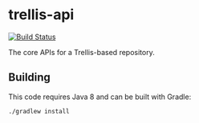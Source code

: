 # trellis-api

[![Build Status](https://travis-ci.org/acoburn/trellis-api.png?branch=master)](https://travis-ci.org/acoburn/trellis-api)

The core APIs for a Trellis-based repository.

## Building

This code requires Java 8 and can be built with Gradle:

    ./gradlew install
